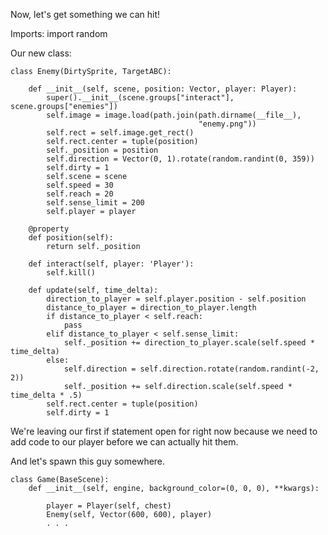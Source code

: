 Now, let's get something we can hit!

Imports:
    import random

Our new class:

    class Enemy(DirtySprite, TargetABC):

        def __init__(self, scene, position: Vector, player: Player):
            super().__init__(scene.groups["interact"], scene.groups["enemies"])
            self.image = image.load(path.join(path.dirname(__file__),
                                              "enemy.png"))
            self.rect = self.image.get_rect()
            self.rect.center = tuple(position)
            self._position = position
            self.direction = Vector(0, 1).rotate(random.randint(0, 359))
            self.dirty = 1
            self.scene = scene
            self.speed = 30
            self.reach = 20
            self.sense_limit = 200
            self.player = player

        @property
        def position(self):
            return self._position

        def interact(self, player: 'Player'):
            self.kill()

        def update(self, time_delta):
            direction_to_player = self.player.position - self.position
            distance_to_player = direction_to_player.length
            if distance_to_player < self.reach:
                pass
            elif distance_to_player < self.sense_limit:
                self._position += direction_to_player.scale(self.speed * time_delta)
            else:
                self.direction = self.direction.rotate(random.randint(-2, 2))
                self._position += self.direction.scale(self.speed * time_delta * .5)
            self.rect.center = tuple(position)
            self.dirty = 1

We're leaving our first if statement open for right now because we need
to add code to our player before we can actually hit them.

And let's spawn this guy somewhere.

    class Game(BaseScene):
        def __init__(self, engine, background_color=(0, 0, 0), **kwargs):

            player = Player(self, chest)
            Enemy(self, Vector(600, 600), player)
            . . .

